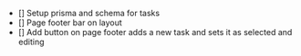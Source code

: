 - [] Setup prisma and schema for tasks
- [] Page footer bar on layout
- [] Add button on page footer adds a new task and sets it as selected and editing
